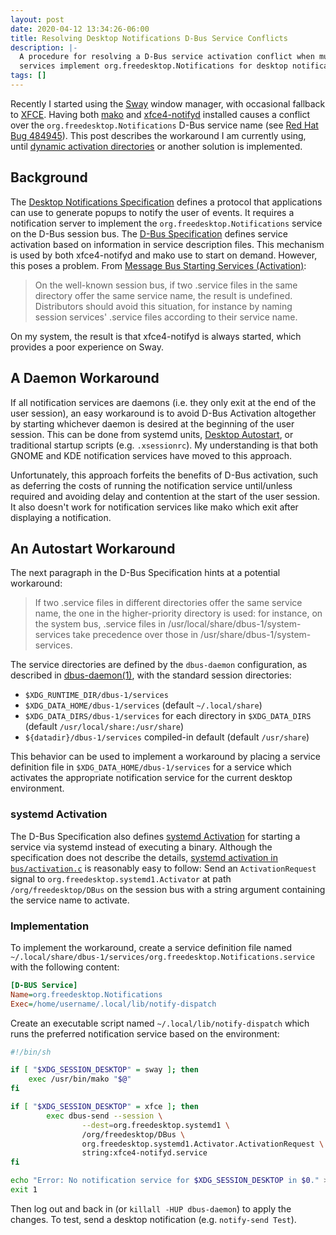 ```yaml
---
layout: post
date: 2020-04-12 13:34:26-06:00
title: Resolving Desktop Notifications D-Bus Service Conflicts
description: |-
  A procedure for resolving a D-Bus service activation conflict when multiple
  services implement org.freedesktop.Notifications for desktop notifications.
tags: []
---
```


Recently I started using the [Sway](https://swaywm.org/) window manager, with
occasional fallback to [XFCE](https://xfce.org/).  Having both
[mako](https://wayland.emersion.fr/mako/) and
[xfce4-notifyd](https://docs.xfce.org/apps/notifyd/start) installed causes a
conflict over the `org.freedesktop.Notifications` D-Bus service name (see [Red
Hat Bug 484945](https://bugzilla.redhat.com/484945)).  This post describes the
workaround I am currently using, until [dynamic activation
directories](https://gitlab.freedesktop.org/dbus/dbus/issues/17) or another
solution is implemented.

<!--more-->

## Background

The [Desktop Notifications
Specification](https://people.gnome.org/~mccann/docs/notification-spec/notification-spec-latest.html)
defines a protocol that applications can use to generate popups to notify the
user of events.  It requires a notification server to implement the
`org.freedesktop.Notifications` service on the D-Bus session bus.  The [D-Bus
Specification](https://dbus.freedesktop.org/doc/dbus-specification.html)
defines service activation based on information in service description files.
This mechanism is used by both xfce4-notifyd and mako use to start on demand.
However, this poses a problem.  From [Message Bus Starting Services
(Activation)](https://dbus.freedesktop.org/doc/dbus-specification.html#message-bus-starting-services):

> On the well-known session bus, if two .service files in the same directory
> offer the same service name, the result is undefined. Distributors should
> avoid this situation, for instance by naming session services' .service
> files according to their service name. 

On my system, the result is that xfce4-notifyd is always started, which
provides a poor experience on Sway.


## A Daemon Workaround

If all notification services are daemons (i.e. they only exit at the end of
the user session), an easy workaround is to avoid D-Bus Activation altogether
by starting whichever daemon is desired at the beginning of the user session.
This can be done from systemd units, [Desktop
Autostart](https://specifications.freedesktop.org/autostart-spec/latest/), or
traditional startup scripts (e.g. `.xsessionrc`).  My understanding is that
both GNOME and KDE notification services have moved to this approach.

Unfortunately, this approach forfeits the benefits of D-Bus activation, such
as deferring the costs of running the notification service until/unless
required and avoiding delay and contention at the start of the user session.
It also doesn't work for notification services like mako which exit after
displaying a notification.


## An Autostart Workaround

The next paragraph in the D-Bus Specification hints at a potential workaround:

> If two .service files in different directories offer the same service name,
> the one in the higher-priority directory is used: for instance, on the
> system bus, .service files in /usr/local/share/dbus-1/system-services take
> precedence over those in /usr/share/dbus-1/system-services. 

The service directories are defined by the `dbus-daemon` configuration, as
described in
[dbus-daemon(1)](https://dbus.freedesktop.org/doc/dbus-daemon.1.html), with
the standard session directories:

* `$XDG_RUNTIME_DIR/dbus-1/services`
* `$XDG_DATA_HOME/dbus-1/services` (default `~/.local/share`)
* `$XDG_DATA_DIRS/dbus-1/services` for each directory in `$XDG_DATA_DIRS`
  (default `/usr/local/share:/usr/share`)
* `${datadir}/dbus-1/services` compiled-in default (default `/usr/share`)

This behavior can be used to implement a workaround by placing a service
definition file in `$XDG_DATA_HOME/dbus-1/services` for a service which
activates the appropriate notification service for the current desktop
environment.


### systemd Activation

The D-Bus Specification also defines [systemd
Activation](https://dbus.freedesktop.org/doc/dbus-specification.html#message-bus-starting-services-systemd)
for starting a service via systemd instead of executing a binary.  Although
the specification does not describe the details, [systemd activation in
`bus/activation.c`](https://gitlab.freedesktop.org/dbus/dbus/-/blob/dbus-1.12.16/bus/activation.c#L2002-2124)
is reasonably easy to follow: Send an `ActivationRequest` signal to
`org.freedesktop.systemd1.Activator` at path `/org/freedesktop/DBus` on the
session bus with a string argument containing the service name to activate.


### Implementation

To implement the workaround, create a service definition file named
`~/.local/share/dbus-1/services/org.freedesktop.Notifications.service` with
the following content:

```ini
[D-BUS Service]
Name=org.freedesktop.Notifications
Exec=/home/username/.local/lib/notify-dispatch
```

Create an executable script named `~/.local/lib/notify-dispatch` which runs
the preferred notification service based on the environment:

```sh
#!/bin/sh

if [ "$XDG_SESSION_DESKTOP" = sway ]; then
	exec /usr/bin/mako "$@"
fi

if [ "$XDG_SESSION_DESKTOP" = xfce ]; then
        exec dbus-send --session \
                --dest=org.freedesktop.systemd1 \
                /org/freedesktop/DBus \
                org.freedesktop.systemd1.Activator.ActivationRequest \
                string:xfce4-notifyd.service
fi

echo "Error: No notification service for $XDG_SESSION_DESKTOP in $0." >&2
exit 1
```

Then log out and back in (or `killall -HUP dbus-daemon`) to apply the changes.
To test, send a desktop notification (e.g. `notify-send Test`).
